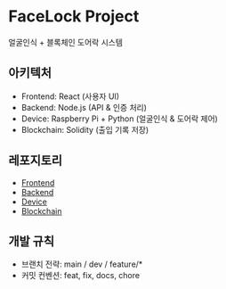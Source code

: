 # FaceLock Project
얼굴인식 + 블록체인 도어락 시스템

## 아키텍처
- Frontend: React (사용자 UI)
- Backend: Node.js (API & 인증 처리)
- Device: Raspberry Pi + Python (얼굴인식 & 도어락 제어)
- Blockchain: Solidity (출입 기록 저장)

## 레포지토리
- [Frontend](../frontend)
- [Backend](../backend)
- [Device](../device)
- [Blockchain](../blockchain)

## 개발 규칙
- 브랜치 전략: main / dev / feature/*
- 커밋 컨벤션: feat, fix, docs, chore
